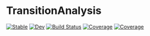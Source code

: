 # TransitionAnalysis

[![Stable](https://img.shields.io/badge/docs-stable-blue.svg)](https://iwatani.github.io/TransitionAnalysis.jl/stable/)
[![Dev](https://img.shields.io/badge/docs-dev-blue.svg)](https://iwatani.github.io/TransitionAnalysis.jl/dev/)
[![Build Status](https://github.com/iwatani/TransitionAnalysis.jl/actions/workflows/CI.yml/badge.svg?branch=main)](https://github.com/iwatani/TransitionAnalysis.jl/actions/workflows/CI.yml?query=branch%3Amain)
[![Coverage](https://codecov.io/gh/iwatani/TransitionAnalysis.jl/branch/main/graph/badge.svg)](https://codecov.io/gh/iwatani/TransitionAnalysis.jl)
[![Coverage](https://coveralls.io/repos/github/iwatani/TransitionAnalysis.jl/badge.svg?branch=main)](https://coveralls.io/github/iwatani/TransitionAnalysis.jl?branch=main)
